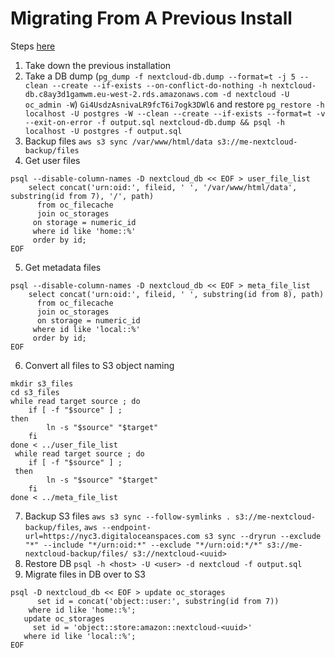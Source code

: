 # Migrating From A Previous Install
Steps [here](https://github.com/nextcloud/server/issues/25781)

1. Take down the previous installation
2. Take a DB dump (`pg_dump -f nextcloud-db.dump --format=t -j 5 --clean --create --if-exists --on-conflict-do-nothing -h nextcloud-db.c8ay3d1gamwm.eu-west-2.rds.amazonaws.com -d nextcloud -U oc_admin -W`) `Gi4UsdzAsnivaLR9fcT6i7ogk3DWl6` and restore `pg_restore -h localhost -U postgres -W --clean --create --if-exists --format=t -v --exit-on-error -f output.sql nextcloud-db.dump && psql -h localhost -U postgres -f output.sql`
3. Backup files `aws s3 sync /var/www/html/data s3://me-nextcloud-backup/files`
4. Get user files 
```
psql --disable-column-names -D nextcloud_db << EOF > user_file_list   
    select concat('urn:oid:', fileid, ' ', '/var/www/html/data', substring(id from 7), '/', path)     
      from oc_filecache     
      join oc_storages      
     on storage = numeric_id   
     where id like 'home::%'   
     order by id;
EOF
``` 
5. Get metadata files 
```
psql --disable-column-names -D nextcloud_db << EOF > meta_file_list   
    select concat('urn:oid:', fileid, ' ', substring(id from 8), path)
      from oc_filecache
      join oc_storages
      on storage = numeric_id
     where id like 'local::%'
     order by id;
EOF 
```
6. Convert all files to S3 object naming
```
mkdir s3_files
cd s3_files
while read target source ; do
    if [ -f "$source" ] ; 
then
        ln -s "$source" "$target"
    fi
done < ../user_file_list
 while read target source ; do
    if [ -f "$source" ] ;
 then
        ln -s "$source" "$target"
    fi
done < ../meta_file_list
```
7. Backup S3 files `aws s3 sync --follow-symlinks . s3://me-nextcloud-backup/files`, `aws --endpoint-url=https://nyc3.digitaloceanspaces.com s3 sync --dryrun --exclude "*" --include "*/urn:oid:*" --exclude "*/urn:oid:*/*" s3://me-nextcloud-backup/files/ s3://nextcloud-<uuid>`
8. Restore DB `psql -h <host> -U <user> -d nextcloud -f output.sql`
9. Migrate files in DB over to S3
```
psql -D nextcloud_db << EOF > update oc_storages
      set id = concat('object::user:', substring(id from 7)) 
    where id like 'home::%';
   update oc_storages 
     set id = 'object::store:amazon::nextcloud-<uuid>'
   where id like 'local::%';
EOF

```